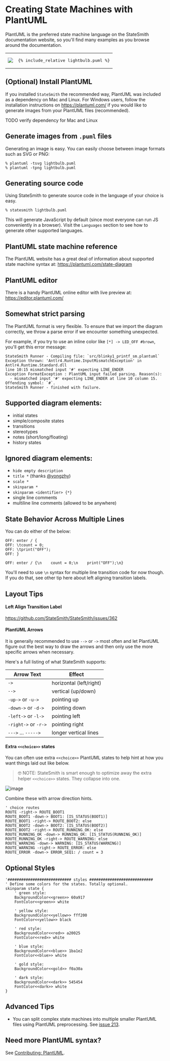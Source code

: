 # Creating State Machines with PlantUML 

PlantUML is the preferred state machine language on the StateSmith documentation website, so you'll find many examples as you browse around the documentation.

<table>
<tr>
<td>
<img src="lightbulb.svg">
</td>
<td>
<pre>
{% include_relative lightbulb.puml %}
</pre>
</td>
</tr>
</table>

## (Optional) Install PlantUML

If you installed `StateSmith` the recommended way, PlantUML was included as a dependency on Mac and Linux. For Windows users, follow the installation instructions on https://plantuml.com/ if you would like to generate images from your PlantUML files (recommended).

TODO verify dependency for Mac and Linux

## Generate images from `.puml` files

Generating an image is easy. You can easily choose between image formats such as SVG or PNG:

```
% plantuml -tsvg lightbulb.puml
% plantuml -tpng lightbulb.puml
```

## Generating source code

Using StateSmith to generate source code in the language of your choice is easy.

```
% statesmith lightbulb.puml
```

This will generate JavaScript by default (since most everyone can run JS conveniently in a browser). Visit the `Languages` section to see how to generate other supported languages.

## PlantUML state machine reference

The PlantUML website has a great deal of information about supported state machine syntax at: 
https://plantuml.com/state-diagram


## PlantUML editor

There is a handy PlantUML online editor with live preview at:
https://editor.plantuml.com/


## Somewhat strict parsing
The PlantUML format is very flexible. To ensure that we import the diagram correctly, we throw a parse error
if we encounter something unexpected.

For example, if you try to use an inline color like `[*] -> LED_OFF #brown`, you'll get this error message:

```
StateSmith Runner - Compiling file: `src/blinky1_printf_sm.plantuml`
Exception thrown: 'Antlr4.Runtime.InputMismatchException' in Antlr4.Runtime.Standard.dll
line 10:15 mismatched input '#' expecting LINE_ENDER
Exception FormatException : PlantUML input failed parsing. Reason(s):
  - mismatched input '#' expecting LINE_ENDER at line 10 column 15. Offending symbol: `#`.
StateSmith Runner - finished with failure.
```

## Supported diagram elements:
- initial states
- simple/composite states
- transitions
- stereotypes
- notes (short/long/floating)
- history states

## Ignored diagram elements:
- `hide empty description`
- `title *` (thanks [@yongzhy](https://github.com/StateSmith/StateSmith/issues/216))
- `scale *`
- `skinparam *`
- `skinparam <identifier> {*}`
- single line comments
- multiline line comments (allowed to be anywhere)


## State Behavior Across Multiple Lines
You can do either of the below:
```plantuml
OFF: enter / {
OFF: \tcount = 0;
OFF: \tprint("OFF");
OFF: }
```
```plantuml
OFF: enter / {\n    count = 0;\n    print("OFF");\n}
```

You'll need to use `\n` syntax for multiple line transition code for now though. If you do that, see other tip here about left aligning transition labels.


## Layout Tips

#### Left Align Transition Label
https://github.com/StateSmith/StateSmith/issues/362





#### PlantUML Arrows
It is generally recommended to use `-->` or `->` most often and let PlantUML figure out the best way to draw the arrows and then only use the more specific arrows when necessary.

Here's a full listing of what StateSmith supports:

| Arrow Text           | Effect                  |
| -------------------- | ----------------------- |
| `->`                 | horizontal (left/right) |
| `-->`                | vertical (up/down)      |
| `-up->` or `-u->`    | pointing up             |
| `-down->` or `-d->`  | pointing down           |
| `-left->` or `-l->`  | pointing left           |
| `-right->` or `-r->` | pointing right          |
| `--->` ... `----->`  | longer vertical lines   |





#### Extra `<<choice>>` states
You can often use extra `<<choice>>` PlantUML states to help hint at how you want things laid out like below.

> 🤓 NOTE: StateSmith is smart enough to optimize away the extra helper `<<choice>>` states. They collapse into one.

![image](https://github.com/user-attachments/assets/c56589ab-0179-487a-9d8a-ef7724ab26ef)

Combine these with arrow direction hints.
```plantuml
' choice routes
ROUTE -right-> ROUTE_BOOT1
ROUTE_BOOT1 -down-> BOOT1: [IS_STATUS(BOOT1)]
ROUTE_BOOT1 -right-> ROUTE_BOOT2: else
ROUTE_BOOT2 -down-> BOOT2: [IS_STATUS(BOOT2)]
ROUTE_BOOT2 -right-> ROUTE_RUNNING_OK: else
ROUTE_RUNNING_OK -down-> RUNNING_OK: [IS_STATUS(RUNNING_OK)]
ROUTE_RUNNING_OK -right-> ROUTE_WARNING: else
ROUTE_WARNING -down-> WARNING: [IS_STATUS(WARNING)]
ROUTE_WARNING -right-> ROUTE_ERROR: else
ROUTE_ERROR -down-> ERROR_SEQ1: / count = 3
```

## Optional Styles
```plantuml
'############################ styles ############################
' Define some colors for the states. Totally optional.
skinparam state {
    ' green style:
    BackgroundColor<<green>> 60a917
    FontColor<<green>> white

    ' yellow style:
    BackgroundColor<<yellow>> fff200
    FontColor<<yellow>> black

    ' red style:
    BackgroundColor<<red>> a20025
    FontColor<<red>> white

    ' blue style:
    BackgroundColor<<blue>> 1ba1e2
    FontColor<<blue>> white

    ' gold style:
    BackgroundColor<<gold>> f0a30a

    ' dark style:
    BackgroundColor<<dark>> 545454
    FontColor<<dark>> white
}
```


## Advanced Tips
- You can split complex state machines into multiple smaller PlantUML files using PlantUML preprocessing. See [issue 213](https://github.com/StateSmith/StateSmith/issues/213).



## Need more PlantUML syntax?
See [Contributing: PlantUML](https://github.com/StateSmith/StateSmith/wiki/Contributing:-PlantUML).
